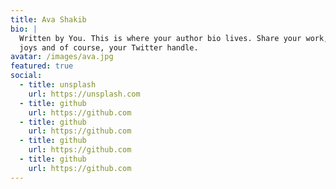 ```yaml
---
title: Ava Shakib
bio: |
  Written by You. This is where your author bio lives. Share your work, your
  joys and of course, your Twitter handle.
avatar: /images/ava.jpg
featured: true
social:
  - title: unsplash
    url: https://unsplash.com
  - title: github
    url: https://github.com
  - title: github
    url: https://github.com
  - title: github
    url: https://github.com
  - title: github
    url: https://github.com
---
```

